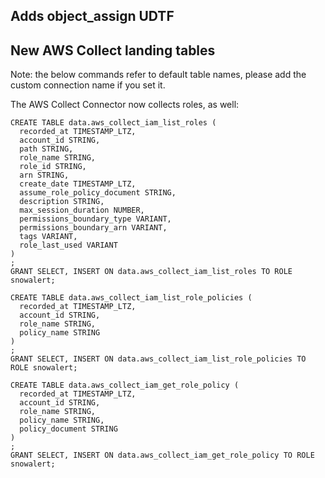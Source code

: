 ## Adds object_assign UDTF

## New AWS Collect landing tables

Note: the below commands refer to default table names, please add the custom connection name if you set it.

The AWS Collect Connector now collects roles, as well:

~~~
CREATE TABLE data.aws_collect_iam_list_roles (
  recorded_at TIMESTAMP_LTZ,
  account_id STRING,
  path STRING,
  role_name STRING,
  role_id STRING,
  arn STRING,
  create_date TIMESTAMP_LTZ,
  assume_role_policy_document STRING,
  description STRING,
  max_session_duration NUMBER,
  permissions_boundary_type VARIANT,
  permissions_boundary_arn VARIANT,
  tags VARIANT,
  role_last_used VARIANT
)
;
GRANT SELECT, INSERT ON data.aws_collect_iam_list_roles TO ROLE snowalert;

CREATE TABLE data.aws_collect_iam_list_role_policies (
  recorded_at TIMESTAMP_LTZ,
  account_id STRING,
  role_name STRING,
  policy_name STRING
)
;
GRANT SELECT, INSERT ON data.aws_collect_iam_list_role_policies TO ROLE snowalert;

CREATE TABLE data.aws_collect_iam_get_role_policy (
  recorded_at TIMESTAMP_LTZ,
  account_id STRING,
  role_name STRING,
  policy_name STRING,
  policy_document STRING
)
;
GRANT SELECT, INSERT ON data.aws_collect_iam_get_role_policy TO ROLE snowalert;

~~~

